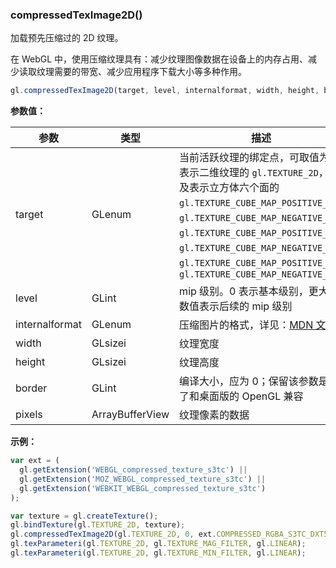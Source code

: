 ### compressedTexImage2D()

加载预先压缩过的 2D 纹理。

在 WebGL 中，使用压缩纹理具有：减少纹理图像数据在设备上的内存占用、减少读取纹理需要的带宽、减少应用程序下载大小等多种作用。

```js
gl.compressedTexImage2D(target, level, internalformat, width, height, border, ArrayBufferView? pixels)
```

**参数值：**

|参数|类型|描述|
|-|-|-|
|target|GLenum|当前活跃纹理的绑定点，可取值为：表示二维纹理的 `gl.TEXTURE_2D`，以及表示立方体六个面的 `gl.TEXTURE_CUBE_MAP_POSITIVE_X`、 `gl.TEXTURE_CUBE_MAP_NEGATIVE_X`、 `gl.TEXTURE_CUBE_MAP_POSITIVE_Y`、 `gl.TEXTURE_CUBE_MAP_NEGATIVE_Y`、 `gl.TEXTURE_CUBE_MAP_POSITIVE_Z`、 `gl.TEXTURE_CUBE_MAP_NEGATIVE_Z`|
|level|GLint|mip 级别。0 表示基本级别，更大的数值表示后续的 mip 级别|
|internalformat|GLenum|压缩图片的格式，详见：[MDN 文档](https://developer.mozilla.org/en-US/docs/Web/API/WebGLRenderingContext/compressedTexImage2D)|
|width|GLsizei|纹理宽度|
|height|GLsizei|纹理高度|
|border|GLint|编译大小，应为 0；保留该参数是为了和桌面版的 OpenGL 兼容|
|pixels|ArrayBufferView|纹理像素的数据|

**示例：**

```js
var ext = (
  gl.getExtension('WEBGL_compressed_texture_s3tc') ||
  gl.getExtension('MOZ_WEBGL_compressed_texture_s3tc') ||
  gl.getExtension('WEBKIT_WEBGL_compressed_texture_s3tc')
);

var texture = gl.createTexture();
gl.bindTexture(gl.TEXTURE_2D, texture);
gl.compressedTexImage2D(gl.TEXTURE_2D, 0, ext.COMPRESSED_RGBA_S3TC_DXT5_EXT, 512, 512, 0, textureData);
gl.texParameteri(gl.TEXTURE_2D, gl.TEXTURE_MAG_FILTER, gl.LINEAR);
gl.texParameteri(gl.TEXTURE_2D, gl.TEXTURE_MIN_FILTER, gl.LINEAR);
```
